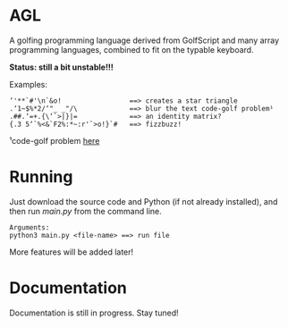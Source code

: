 # AGL
A golfing programming language derived from GolfScript and many array programming languages, combined to fit on the typable keyboard. 

**Status: still a bit unstable!!!**

Examples:
```
‘'**`#'\n`&o!                 ==> creates a star triangle
.‘1~$%*2/‘"_ _"/\             ==> blur the text code-golf problem¹
.##.‘=+.{\‘`>|}|=             ==> an identity matrix?
{.3 5‘`%<&`F2%:*~:r'`>o!}`#   ==> fizzbuzz!
```
¹code-golf problem [here](https://codegolf.stackexchange.com/questions/203893/bl-lu-ur-rr-ry-yv-vi-is-si-io-on-blur-the-text/278020#278020)

# Running
Just download the source code and Python (if not already installed), and then run *main.py* from the command line.
```
Arguments:
python3 main.py <file-name> ==> run file
```
More features will be added later!

# Documentation
Documentation is still in progress. Stay tuned!
